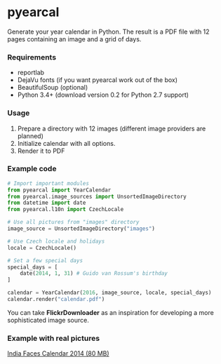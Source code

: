 pyearcal
========
Generate your year calendar in Python. The result is a PDF file with 12 pages containing an image and a grid of days.

### Requirements
* reportlab
* DejaVu fonts (if you want pyearcal work out of the box)
* BeautifulSoup (optional)
* Python 3.4+ (download version 0.2 for Python 2.7 support)

### Usage

1. Prepare a directory with 12 images (different image providers are planned)
2. Initialize calendar with all options.
3. Render it to PDF

### Example code

```python
# Import important modules
from pyearcal import YearCalendar
from pyearcal.image_sources import UnsortedImageDirectory
from datetime import date
from pyearcal.l10n import CzechLocale

# Use all pictures from "images" directory
image_source = UnsortedImageDirectory("images")

# Use Czech locale and holidays
locale = CzechLocale()

# Set a few special days
special_days = [
    date(2014, 1, 31) # Guido van Rossum's birthday
]

calendar = YearCalendar(2016, image_source, locale, special_days)
calendar.render("calendar.pdf")
```

You can take **FlickrDownloader** as an inspiration for developing a more sophisticated image source.

### Example with real pictures

[India Faces Calendar 2014 (80 MB)](http://pyearcal.vzdusne.cz/calendar.pdf)
